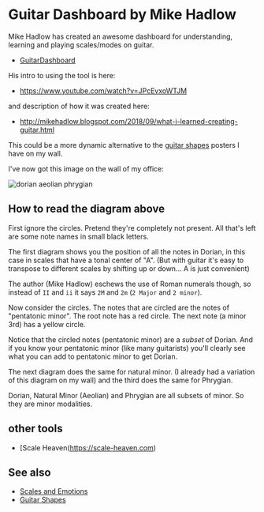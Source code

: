 ﻿# Guitar Dashboard by Mike Hadlow

Mike Hadlow has created an awesome dashboard for understanding, learning and playing scales/modes on guitar.

* [GuitarDashboard](http://guitardashboard.com/)

His intro to using the tool is here:

* <https://www.youtube.com/watch?v=JPcEvxoWTJM>

and description of how it was created here:

* <http://mikehadlow.blogspot.com/2018/09/what-i-learned-creating-guitar.html>

This could be a more dynamic alternative to the [guitar shapes](guitar_shapes.md) posters I have on my wall.

I've now got this image on the wall of my office:

![dorian aeolian phrygian](dorian_aeolian_phrygian.png)

## How to read the diagram above

First ignore the circles. Pretend they're completely not present. All that's left are some note names in small black letters.

The first diagram shows you the position of all the notes in Dorian, in this case in scales that have a tonal center of "A". (But with guitar it's easy to transpose to different scales by shifting up or down... A is just convenient)

The author (Mike Hadlow) eschews the use of Roman numerals though, so instead of `II` and `ii` it says `2M` and `2m` (`2 Major` and `2 minor`).

Now consider the circles. The notes that are circled are the notes of "pentatonic minor". The root note has a red circle. The next note (a minor 3rd) has a yellow circle.

Notice that the circled notes (pentatonic minor) are a *subset* of Dorian. And if you know your pentatonic minor (like many guitarists) you'll clearly see what you can add to pentatonic minor to get Dorian.

The next diagram does the same for natural minor. (I already had a variation of this diagram on my wall) and the third does the same for Phrygian.

Dorian, Natural Minor (Aeolian) and Phrygian are all subsets of minor. So they are minor modalities.

## other tools

* [Scale Heaven(https://scale-heaven.com)

## See also

* [Scales and Emotions](scales_and_emotions.md)
* [Guitar Shapes](guitar_shapes.md)
